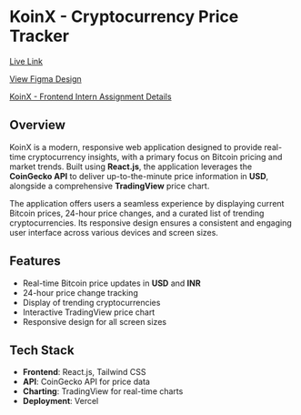 # KoinX - Cryptocurrency Price Tracker

[Live Link](https://koinx-assign-ment.vercel.app/)

[View Figma Design](https://www.figma.com/design/VRj5MqVPoQdj5N7AwmYc98/KoinX---Frontend-Intern-Assignment?node-id=0-1&p=f&t=bSuuIShBivLOAI9y-0)

[KoinX - Frontend Intern Assignment Details](https://koinx.notion.site/KoinX-Frontend-Intern-Assignment-8d58a764615d445087b666bf0f6daf4a)

## Overview

KoinX is a modern, responsive web application designed to provide real-time cryptocurrency insights, with a primary focus on Bitcoin pricing and market trends. Built using **React.js**, the application leverages the **CoinGecko API** to deliver up-to-the-minute price information in **USD**, alongside a comprehensive **TradingView** price chart.

The application offers users a seamless experience by displaying current Bitcoin prices, 24-hour price changes, and a curated list of trending cryptocurrencies. Its responsive design ensures a consistent and engaging user interface across various devices and screen sizes.

## Features

- Real-time Bitcoin price updates in **USD** and **INR**
- 24-hour price change tracking
- Display of trending cryptocurrencies
- Interactive TradingView price chart
- Responsive design for all screen sizes

## Tech Stack

- **Frontend**: React.js, Tailwind CSS
- **API**: CoinGecko API for price data
- **Charting**: TradingView for real-time charts
- **Deployment**: Vercel
